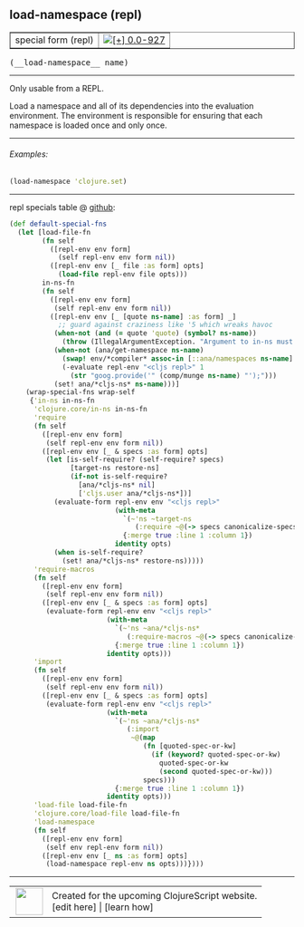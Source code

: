 ## load-namespace (repl)



 <table border="1">
<tr>
<td>special form (repl)</td>
<td><a href="https://github.com/cljsinfo/cljs-api-docs/tree/0.0-927"><img valign="middle" alt="[+] 0.0-927" title="Added in 0.0-927" src="https://img.shields.io/badge/+-0.0--927-lightgrey.svg"></a> </td>
</tr>
</table>


 <samp>
(__load-namespace__ name)<br>
</samp>

---

Only usable from a REPL.

Load a namespace and all of its dependencies into the evaluation environment.
The environment is responsible for ensuring that each namespace is loaded once
and only once.



---

###### Examples:

```clj
(load-namespace 'clojure.set)
```



---





repl specials table @ [github](https://github.com/clojure/clojurescript/blob/r1.7.189/src/main/clojure/cljs/repl.cljc#L641-L717):

```clj
(def default-special-fns
  (let [load-file-fn
        (fn self
          ([repl-env env form]
            (self repl-env env form nil))
          ([repl-env env [_ file :as form] opts]
            (load-file repl-env file opts)))
        in-ns-fn
        (fn self
          ([repl-env env form]
           (self repl-env env form nil))
          ([repl-env env [_ [quote ns-name] :as form] _]
            ;; guard against craziness like '5 which wreaks havoc
           (when-not (and (= quote 'quote) (symbol? ns-name))
             (throw (IllegalArgumentException. "Argument to in-ns must be a symbol.")))
           (when-not (ana/get-namespace ns-name)
             (swap! env/*compiler* assoc-in [::ana/namespaces ns-name] {:name ns-name})
             (-evaluate repl-env "<cljs repl>" 1
               (str "goog.provide('" (comp/munge ns-name) "');")))
           (set! ana/*cljs-ns* ns-name)))]
    (wrap-special-fns wrap-self
     {'in-ns in-ns-fn
      'clojure.core/in-ns in-ns-fn
      'require
      (fn self
        ([repl-env env form]
         (self repl-env env form nil))
        ([repl-env env [_ & specs :as form] opts]
         (let [is-self-require? (self-require? specs)
               [target-ns restore-ns]
               (if-not is-self-require?
                 [ana/*cljs-ns* nil]
                 ['cljs.user ana/*cljs-ns*])]
           (evaluate-form repl-env env "<cljs repl>"
                          (with-meta
                            `(~'ns ~target-ns
                               (:require ~@(-> specs canonicalize-specs decorate-specs)))
                            {:merge true :line 1 :column 1})
                          identity opts)
           (when is-self-require?
             (set! ana/*cljs-ns* restore-ns)))))
      'require-macros
      (fn self
        ([repl-env env form]
         (self repl-env env form nil))
        ([repl-env env [_ & specs :as form] opts]
         (evaluate-form repl-env env "<cljs repl>"
                        (with-meta
                          `(~'ns ~ana/*cljs-ns*
                             (:require-macros ~@(-> specs canonicalize-specs decorate-specs)))
                          {:merge true :line 1 :column 1})
                        identity opts)))
      'import
      (fn self
        ([repl-env env form]
         (self repl-env env form nil))
        ([repl-env env [_ & specs :as form] opts]
         (evaluate-form repl-env env "<cljs repl>"
                        (with-meta
                          `(~'ns ~ana/*cljs-ns*
                             (:import
                              ~@(map
                                 (fn [quoted-spec-or-kw]
                                   (if (keyword? quoted-spec-or-kw)
                                     quoted-spec-or-kw
                                     (second quoted-spec-or-kw)))
                                 specs)))
                          {:merge true :line 1 :column 1})
                        identity opts)))
      'load-file load-file-fn
      'clojure.core/load-file load-file-fn
      'load-namespace
      (fn self
        ([repl-env env form]
         (self env repl-env form nil))
        ([repl-env env [_ ns :as form] opts]
         (load-namespace repl-env ns opts)))})))
```

<!--
Repo - tag - source tree - lines:

 <pre>
clojurescript @ r1.7.189
└── src
    └── main
        └── clojure
            └── cljs
                └── <ins>[repl.cljc:641-717](https://github.com/clojure/clojurescript/blob/r1.7.189/src/main/clojure/cljs/repl.cljc#L641-L717)</ins>
</pre>

-->

---




 <table>
<tr><td>
<img valign="middle" align="right" width="48px" src="http://i.imgur.com/Hi20huC.png">
</td><td>
Created for the upcoming ClojureScript website.<br>
[edit here] | [learn how]
</td></tr></table>

[edit here]:https://github.com/cljsinfo/cljs-api-docs/blob/master/cljsdoc/specialrepl/load-namespace.cljsdoc
[learn how]:https://github.com/cljsinfo/cljs-api-docs/wiki/cljsdoc-files

<!--

This information was too distracting to show to readers, but I'll leave it
commented here since it is helpful to:

- pretty-print the data used to generate this document
- and show how to retrieve that data



The API data for this symbol:

```clj
{:description "Only usable from a REPL.\n\nLoad a namespace and all of its dependencies into the evaluation environment.\nThe environment is responsible for ensuring that each namespace is loaded once\nand only once.",
 :ns "specialrepl",
 :name "load-namespace",
 :signature ["[name]"],
 :history [["+" "0.0-927"]],
 :type "special form (repl)",
 :full-name-encode "specialrepl/load-namespace",
 :source {:code "(def default-special-fns\n  (let [load-file-fn\n        (fn self\n          ([repl-env env form]\n            (self repl-env env form nil))\n          ([repl-env env [_ file :as form] opts]\n            (load-file repl-env file opts)))\n        in-ns-fn\n        (fn self\n          ([repl-env env form]\n           (self repl-env env form nil))\n          ([repl-env env [_ [quote ns-name] :as form] _]\n            ;; guard against craziness like '5 which wreaks havoc\n           (when-not (and (= quote 'quote) (symbol? ns-name))\n             (throw (IllegalArgumentException. \"Argument to in-ns must be a symbol.\")))\n           (when-not (ana/get-namespace ns-name)\n             (swap! env/*compiler* assoc-in [::ana/namespaces ns-name] {:name ns-name})\n             (-evaluate repl-env \"<cljs repl>\" 1\n               (str \"goog.provide('\" (comp/munge ns-name) \"');\")))\n           (set! ana/*cljs-ns* ns-name)))]\n    (wrap-special-fns wrap-self\n     {'in-ns in-ns-fn\n      'clojure.core/in-ns in-ns-fn\n      'require\n      (fn self\n        ([repl-env env form]\n         (self repl-env env form nil))\n        ([repl-env env [_ & specs :as form] opts]\n         (let [is-self-require? (self-require? specs)\n               [target-ns restore-ns]\n               (if-not is-self-require?\n                 [ana/*cljs-ns* nil]\n                 ['cljs.user ana/*cljs-ns*])]\n           (evaluate-form repl-env env \"<cljs repl>\"\n                          (with-meta\n                            `(~'ns ~target-ns\n                               (:require ~@(-> specs canonicalize-specs decorate-specs)))\n                            {:merge true :line 1 :column 1})\n                          identity opts)\n           (when is-self-require?\n             (set! ana/*cljs-ns* restore-ns)))))\n      'require-macros\n      (fn self\n        ([repl-env env form]\n         (self repl-env env form nil))\n        ([repl-env env [_ & specs :as form] opts]\n         (evaluate-form repl-env env \"<cljs repl>\"\n                        (with-meta\n                          `(~'ns ~ana/*cljs-ns*\n                             (:require-macros ~@(-> specs canonicalize-specs decorate-specs)))\n                          {:merge true :line 1 :column 1})\n                        identity opts)))\n      'import\n      (fn self\n        ([repl-env env form]\n         (self repl-env env form nil))\n        ([repl-env env [_ & specs :as form] opts]\n         (evaluate-form repl-env env \"<cljs repl>\"\n                        (with-meta\n                          `(~'ns ~ana/*cljs-ns*\n                             (:import\n                              ~@(map\n                                 (fn [quoted-spec-or-kw]\n                                   (if (keyword? quoted-spec-or-kw)\n                                     quoted-spec-or-kw\n                                     (second quoted-spec-or-kw)))\n                                 specs)))\n                          {:merge true :line 1 :column 1})\n                        identity opts)))\n      'load-file load-file-fn\n      'clojure.core/load-file load-file-fn\n      'load-namespace\n      (fn self\n        ([repl-env env form]\n         (self env repl-env form nil))\n        ([repl-env env [_ ns :as form] opts]\n         (load-namespace repl-env ns opts)))})))",
          :title "repl specials table",
          :repo "clojurescript",
          :tag "r1.7.189",
          :filename "src/main/clojure/cljs/repl.cljc",
          :lines [641 717]},
 :examples [{:id "0b1a1d",
             :content "```clj\n(load-namespace 'clojure.set)\n```"}],
 :full-name "specialrepl/load-namespace"}

```

Retrieve the API data for this symbol:

```clj
;; from Clojure REPL
(require '[clojure.edn :as edn])
(-> (slurp "https://raw.githubusercontent.com/cljsinfo/cljs-api-docs/catalog/cljs-api.edn")
    (edn/read-string)
    (get-in [:symbols "specialrepl/load-namespace"]))
```

-->
